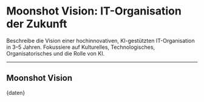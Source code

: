 # Moonshot Vision: IT-Organisation der Zukunft

Beschreibe die Vision einer hochinnovativen, KI-gestützten IT-Organisation in 3–5 Jahren. Fokussiere auf Kulturelles, Technologisches, Organisatorisches und die Rolle von KI.

---

## Moonshot Vision

{daten}
